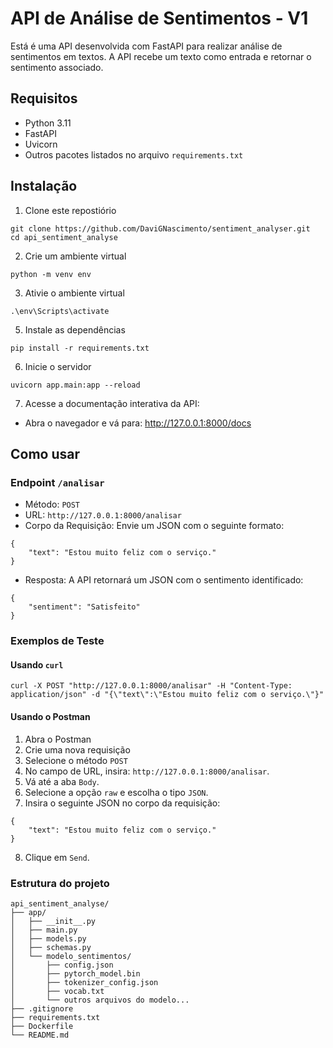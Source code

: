 # API de Análise de Sentimentos - V1

Está é uma API desenvolvida com FastAPI para realizar análise de sentimentos em textos. A API recebe um texto como entrada e retornar o sentimento associado.

## Requisitos 

- Python 3.11 
- FastAPI 
- Uvicorn 
- Outros pacotes listados no arquivo `requirements.txt`

## Instalação 

1. Clone este repostiório
```
git clone https://github.com/DaviGNascimento/sentiment_analyser.git
cd api_sentiment_analyse
```

2. Crie um ambiente virtual 
```
python -m venv env
```

3. Ativie o ambiente virtual 
```
.\env\Scripts\activate
```

5. Instale as dependências 
```
pip install -r requirements.txt
```
6. Inicie o servidor
```
uvicorn app.main:app --reload
```

7. Acesse a documentação interativa da API:

- Abra o navegador e vá para: http://127.0.0.1:8000/docs

## Como usar

### Endpoint `/analisar`

- Método: `POST`
- URL: `http://127.0.0.1:8000/analisar` 
- Corpo da Requisição: Envie um JSON com o seguinte formato:
```
{
    "text": "Estou muito feliz com o serviço."
}
```

- Resposta: A API retornará um JSON com o sentimento identificado:
```
{
    "sentiment": "Satisfeito"
}
```

### Exemplos de Teste

#### Usando `curl`

```
curl -X POST "http://127.0.0.1:8000/analisar" -H "Content-Type: application/json" -d "{\"text\":\"Estou muito feliz com o serviço.\"}"
```

#### Usando o Postman

1. Abra o Postman
2. Crie uma nova requisição
3. Selecione o método `POST`
4. No campo de URL, insira:  `http://127.0.0.1:8000/analisar`.
5. Vá até a aba `Body`.
6. Selecione a opção `raw` e escolha o tipo `JSON`.
7. Insira o seguinte JSON no corpo da requisição:

```
{
    "text": "Estou muito feliz com o serviço."
}
```

8. Clique em `Send`.

### Estrutura do projeto

```
api_sentiment_analyse/
├── app/
│   ├── __init__.py
│   ├── main.py
│   ├── models.py
│   ├── schemas.py
│   └── modelo_sentimentos/
│       ├── config.json
│       ├── pytorch_model.bin
│       ├── tokenizer_config.json
│       ├── vocab.txt
│       └── outros arquivos do modelo...
├── .gitignore
├── requirements.txt
├── Dockerfile
└── README.md
```
